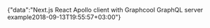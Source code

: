 {"data":"Next.js React Apollo client with Graphcool GraphQL server example2018-09-13T19:55:57+03:00"}
